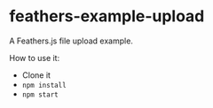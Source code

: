 # feathers-example-upload

A Feathers.js file upload example.


How to use it: 
* Clone it
* `npm install`
* `npm start`
